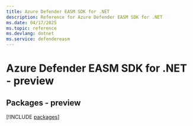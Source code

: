 ```yaml
---
title: Azure Defender EASM SDK for .NET
description: Reference for Azure Defender EASM SDK for .NET
ms.date: 04/17/2025
ms.topic: reference
ms.devlang: dotnet
ms.service: defendereasm
---
```

# Azure Defender EASM SDK for .NET - preview
## Packages - preview
[!INCLUDE [packages](defender-easm-index.md)]